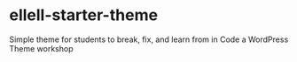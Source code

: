 # ellell-starter-theme
Simple theme for students to break, fix, and learn from in Code a WordPress Theme workshop
